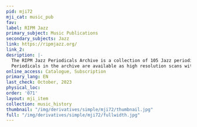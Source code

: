 ```yaml
---
pid: mji72
mji_cat: music_pub
fav: 
label: RIPM Jazz
primary_subject: Music Publications
secondary_subjects: Jazz
link: https://ripmjazz.org/
link_2: 
desription: |-
  The RIPM Jazz Periodicals Archive is a collection of 105 Jazz periodicals dating from 1914 to 2006. RIPM (Le Répertoire international de la presse musicale) is dedicated to producing high quality scans of magazines to provide a long-lasting digital record of jazz specific press.
  Periodicals in the archive are available as high resolution scans with regular additions made.
online_access: Catalogue, Subscription
primary_lang: EN
last_check: October, 2023
physical_loc: 
order: '071'
layout: mji_item
collection: music_history
thumbnail: "/img/derivatives/simple/mji72/thumbnail.jpg"
full: "/img/derivatives/simple/mji72/fullwidth.jpg"
---
```

